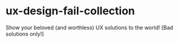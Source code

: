 # ux-design-fail-collection
Show your beloved (and worthless) UX solutions to the world! [Bad solutions only!]
